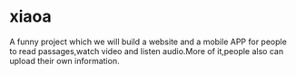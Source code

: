 # xiaoa
A funny project which we will build a website and a mobile APP for people to read passages,watch video and listen audio.More of it,people also can upload their own information.
